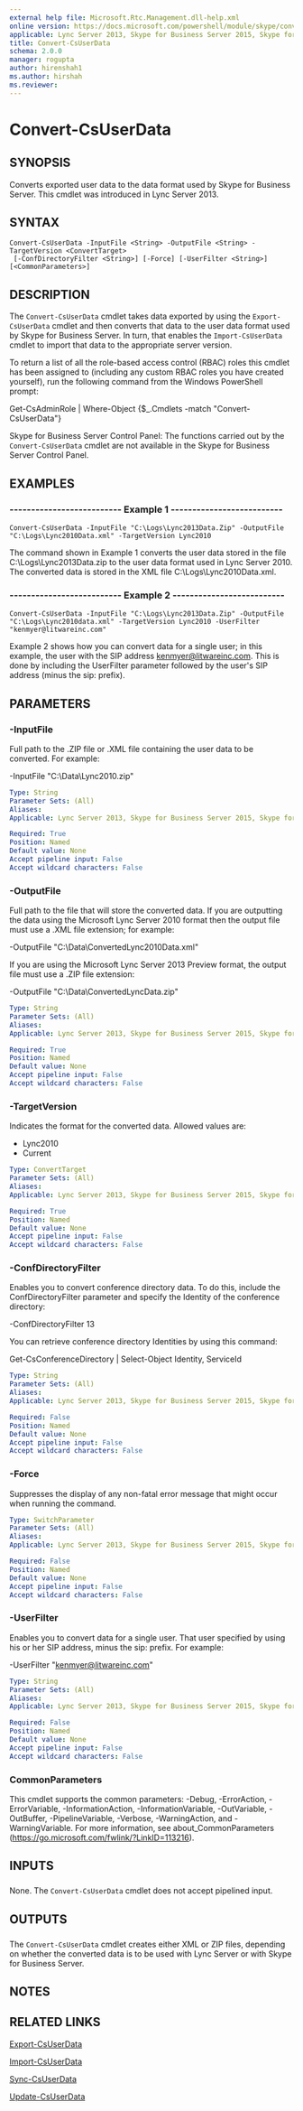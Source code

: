 ```yaml
---
external help file: Microsoft.Rtc.Management.dll-help.xml
online version: https://docs.microsoft.com/powershell/module/skype/convert-csuserdata
applicable: Lync Server 2013, Skype for Business Server 2015, Skype for Business Server 2019
title: Convert-CsUserData
schema: 2.0.0
manager: rogupta
author: hirenshah1
ms.author: hirshah
ms.reviewer:
---
```


# Convert-CsUserData

## SYNOPSIS
Converts exported user data to the data format used by Skype for Business Server.
This cmdlet was introduced in Lync Server 2013.


## SYNTAX

```
Convert-CsUserData -InputFile <String> -OutputFile <String> -TargetVersion <ConvertTarget>
 [-ConfDirectoryFilter <String>] [-Force] [-UserFilter <String>] [<CommonParameters>]
```

## DESCRIPTION
The `Convert-CsUserData` cmdlet takes data exported by using the `Export-CsUserData` cmdlet and then converts that data to the user data format used by Skype for Business Server.
In turn, that enables the `Import-CsUserData` cmdlet to import that data to the appropriate server version.

To return a list of all the role-based access control (RBAC) roles this cmdlet has been assigned to (including any custom RBAC roles you have created yourself), run the following command from the Windows PowerShell prompt:

Get-CsAdminRole | Where-Object {$_.Cmdlets -match "Convert-CsUserData"}

Skype for Business Server Control Panel: The functions carried out by the `Convert-CsUserData` cmdlet are not available in the Skype for Business Server Control Panel.


## EXAMPLES

### -------------------------- Example 1 --------------------------
```
Convert-CsUserData -InputFile "C:\Logs\Lync2013Data.Zip" -OutputFile "C:\Logs\Lync2010Data.xml" -TargetVersion Lync2010
```

The command shown in Example 1 converts the user data stored in the file C:\Logs\Lync2013Data.zip to the user data format used in Lync Server 2010.
The converted data is stored in the XML file C:\Logs\Lync2010Data.xml.


### -------------------------- Example 2 --------------------------
```
Convert-CsUserData -InputFile "C:\Logs\Lync2013Data.Zip" -OutputFile "C:\Logs\Lync2010data.xml" -TargetVersion Lync2010 -UserFilter "kenmyer@litwareinc.com"
```

Example 2 shows how you can convert data for a single user; in this example, the user with the SIP address kenmyer@litwareinc.com.
This is done by including the UserFilter parameter followed by the user's SIP address (minus the sip: prefix).


## PARAMETERS

### -InputFile
Full path to the .ZIP file or .XML file containing the user data to be converted.
For example:

-InputFile "C:\Data\Lync2010.zip"

```yaml
Type: String
Parameter Sets: (All)
Aliases: 
Applicable: Lync Server 2013, Skype for Business Server 2015, Skype for Business Server 2019

Required: True
Position: Named
Default value: None
Accept pipeline input: False
Accept wildcard characters: False
```

### -OutputFile
Full path to the file that will store the converted data.
If you are outputting the data using the Microsoft Lync Server 2010 format then the output file must use a .XML file extension; for example:

-OutputFile "C:\Data\ConvertedLync2010Data.xml"

If you are using the Microsoft Lync Server 2013 Preview format, the output file must use a .ZIP file extension:

-OutputFile "C:\Data\ConvertedLyncData.zip"


```yaml
Type: String
Parameter Sets: (All)
Aliases: 
Applicable: Lync Server 2013, Skype for Business Server 2015, Skype for Business Server 2019

Required: True
Position: Named
Default value: None
Accept pipeline input: False
Accept wildcard characters: False
```

### -TargetVersion
Indicates the format for the converted data.
Allowed values are:

- Lync2010
- Current

```yaml
Type: ConvertTarget
Parameter Sets: (All)
Aliases: 
Applicable: Lync Server 2013, Skype for Business Server 2015, Skype for Business Server 2019

Required: True
Position: Named
Default value: None
Accept pipeline input: False
Accept wildcard characters: False
```

### -ConfDirectoryFilter
Enables you to convert conference directory data.
To do this, include the ConfDirectoryFilter parameter and specify the Identity of the conference directory:

-ConfDirectoryFilter 13

You can retrieve conference directory Identities by using this command:

Get-CsConferenceDirectory | Select-Object Identity, ServiceId

```yaml
Type: String
Parameter Sets: (All)
Aliases: 
Applicable: Lync Server 2013, Skype for Business Server 2015, Skype for Business Server 2019

Required: False
Position: Named
Default value: None
Accept pipeline input: False
Accept wildcard characters: False
```

### -Force
Suppresses the display of any non-fatal error message that might occur when running the command.

```yaml
Type: SwitchParameter
Parameter Sets: (All)
Aliases: 
Applicable: Lync Server 2013, Skype for Business Server 2015, Skype for Business Server 2019

Required: False
Position: Named
Default value: None
Accept pipeline input: False
Accept wildcard characters: False
```

### -UserFilter
Enables you to convert data for a single user.
That user specified by using his or her SIP address, minus the sip: prefix.
For example:

-UserFilter "kenmyer@litwareinc.com"

```yaml
Type: String
Parameter Sets: (All)
Aliases: 
Applicable: Lync Server 2013, Skype for Business Server 2015, Skype for Business Server 2019

Required: False
Position: Named
Default value: None
Accept pipeline input: False
Accept wildcard characters: False
```

### CommonParameters
This cmdlet supports the common parameters: -Debug, -ErrorAction, -ErrorVariable, -InformationAction, -InformationVariable, -OutVariable, -OutBuffer, -PipelineVariable, -Verbose, -WarningAction, and -WarningVariable. For more information, see about_CommonParameters (https://go.microsoft.com/fwlink/?LinkID=113216).

## INPUTS

###  
None.
The `Convert-CsUserData` cmdlet does not accept pipelined input.

## OUTPUTS

###  
The `Convert-CsUserData` cmdlet creates either XML or ZIP files, depending on whether the converted data is to be used with Lync Server or with Skype for Business Server.

## NOTES

## RELATED LINKS

[Export-CsUserData](Export-CsUserData.md)

[Import-CsUserData](Import-CsUserData.md)

[Sync-CsUserData](Sync-CsUserData.md)

[Update-CsUserData](Update-CsUserData.md)

